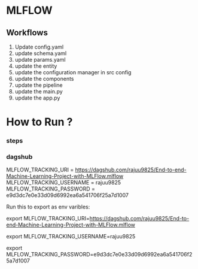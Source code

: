 # MLFLOW

## Workflows
1. Update config.yaml
2. update schema.yaml
3. update params.yaml
4. update the entity
5. update the configuration manager in src config
6. update the components
7. update the pipeline
8. update the main.py
9. update the app.py



# How to Run ?
### steps

### dagshub
MLFLOW_TRACKING_URI = https://dagshub.com/rajuu9825/End-to-end-Machine-Learning-Project-with-MLFlow.mlflow 
MLFLOW_TRACKING_USERNAME = rajuu9825
MLFLOW_TRACKING_PASSWORD = e9d3dc7e0e33d09d6992ea6a541706f25a7d1007


Run this to export as env varibles:

export MLFLOW_TRACKING_URI=https://dagshub.com/rajuu9825/End-to-end-Machine-Learning-Project-with-MLFlow.mlflow 

export MLFLOW_TRACKING_USERNAME=rajuu9825

export MLFLOW_TRACKING_PASSWORD=e9d3dc7e0e33d09d6992ea6a541706f25a7d1007



